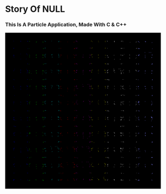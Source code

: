 # Story Of NULL

<h3>This Is A Particle Application, Made With C & C++</h4>

<img src="images/1.png">
